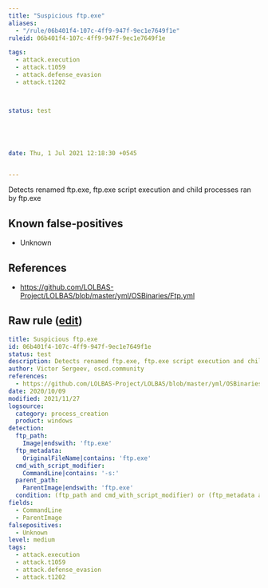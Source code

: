 ```yaml
---
title: "Suspicious ftp.exe"
aliases:
  - "/rule/06b401f4-107c-4ff9-947f-9ec1e7649f1e"
ruleid: 06b401f4-107c-4ff9-947f-9ec1e7649f1e

tags:
  - attack.execution
  - attack.t1059
  - attack.defense_evasion
  - attack.t1202



status: test





date: Thu, 1 Jul 2021 12:18:30 +0545


---
```


Detects renamed ftp.exe, ftp.exe script execution and child processes ran by ftp.exe

<!--more-->


## Known false-positives

* Unknown



## References

* https://github.com/LOLBAS-Project/LOLBAS/blob/master/yml/OSBinaries/Ftp.yml


## Raw rule ([edit](https://github.com/SigmaHQ/sigma/edit/master/rules/windows/process_creation/proc_creation_win_susp_ftp.yml))
```yaml
title: Suspicious ftp.exe
id: 06b401f4-107c-4ff9-947f-9ec1e7649f1e
status: test
description: Detects renamed ftp.exe, ftp.exe script execution and child processes ran by ftp.exe
author: Victor Sergeev, oscd.community
references:
  - https://github.com/LOLBAS-Project/LOLBAS/blob/master/yml/OSBinaries/Ftp.yml
date: 2020/10/09
modified: 2021/11/27
logsource:
  category: process_creation
  product: windows
detection:
  ftp_path:
    Image|endswith: 'ftp.exe'
  ftp_metadata:
    OriginalFileName|contains: 'ftp.exe'
  cmd_with_script_modifier:
    CommandLine|contains: '-s:'
  parent_path:
    ParentImage|endswith: 'ftp.exe'
  condition: (ftp_path and cmd_with_script_modifier) or (ftp_metadata and cmd_with_script_modifier) or (ftp_metadata and not ftp_path) or parent_path
fields:
  - CommandLine
  - ParentImage
falsepositives:
  - Unknown
level: medium
tags:
  - attack.execution
  - attack.t1059
  - attack.defense_evasion
  - attack.t1202

```
